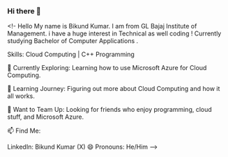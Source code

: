 ### Hi there 👋

<!- Hello My name is Bikund Kumar. I am from GL Bajaj Institute of Management.
i have a huge interest in Technical as well coding ! Currently studying Bachelor of Computer Applications .

Skills: Cloud Computing | C++ Programming 

🔭 Currently Exploring: Learning how to use Microsoft Azure for Cloud Computing.

🌱 Learning Journey: Figuring out more about Cloud Computing and how it all works.

👯 Want to Team Up: Looking for friends who enjoy programming, cloud stuff, and Microsoft Azure.

📫 Find Me:

LinkedIn: Bikund Kumar (X)
😄 Pronouns: He/Him
-->

